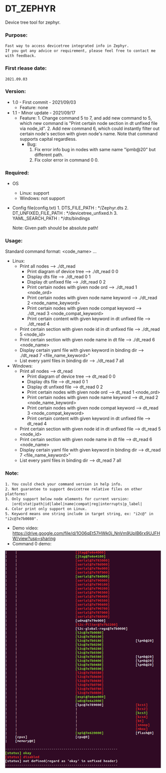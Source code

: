 # DT_ZEPHYR
Device tree tool for zephyr.
### Purpose:
    Fast way to access devicetree integrated info in Zephyr.
    If you got any advice or requirement, please feel free to contact me with feedback.

### First rlease date:
    2021.09.03

### Version: 
- 1.0 - First commit - 2021/09/03
  - Feature: none
- 1.1 - Minor update - 2021/09/17
  - Feature:
		1. Change command 5 to 7, and add new command to 5, which new command is "Print certain node section in dt unfixed file via node_id".
		2. Add new command 6, which could instantly filter out certain node's section with given node's name. Note that command supports capital regardless.
	- Bug:
		1. Fix error info bug in nodes with same name "ipmb@20" but different path.
		2. Fix color error in command 0 0.

### Required:
- OS
  - Linux: support
  - Windows: not support
- Config file(config.txt)
      1. DTS_FILE_PATH    	: */Zephyr.dts
      2. DT_UNFIXED_FILE_PATH	: */devicetree_unfixed.h
      3. YAML_SEARCH_PATH	: */dts/bindings

    Note: Given path should be absolute path!

### Usage:
Standard command format: <code_name> <command> <arg1> <arg2> ...
  - Linux:
	  - Print all nodes                                             	--> ./dt_read
          - Print diagram of device tree                   		--> ./dt_read 0 0
          - Display dts file                                           	--> ./dt_read 0 1
          - Display dt unfixed file                                     	--> ./dt_read 0 2
          - Print certain nodes with given node ord                    	--> ./dt_read 1 <node_ord>
          - Print certain nodes with given node name keyword            	--> ./dt_read 2 <node_name_keyword>
          - Print certain nodes with given node compat keyword          	--> ./dt_read 3 <node_compat_keyword>
          - Print certain content with given keyword in dt unfixed file 	--> ./dt_read 4 <keyword>
	  - Print certain section with given node id in dt unfixed file   --> ./dt_read 5 <node_id>
	  - Print certain section with given node name in dt file         --> ./dt_read 6 <node_name>
	  - Display certain yaml file with given keyword in binding dir   --> ./dt_read 7 <file_name_keyword>"
	  - List every yaml files in binding dir                          --> ./dt_read 7 all
  - Windows:
	  - Print all nodes                                             	--> dt_read
          - Print diagram of device tree                   		--> dt_read 0 0
          - Display dts file                                           	--> dt_read 0 1
          - Display dt unfixed file                                     	--> dt_read 0 2
          - Print certain nodes with given node ord                    	--> dt_read 1 <node_ord>
          - Print certain nodes with given node name keyword            	--> dt_read 2 <node_name_keyword>
          - Print certain nodes with given node compat keyword          	--> dt_read 3 <node_compat_keyword>
          - Print certain content with given keyword in dt unfixed file 	--> dt_read 4 <keyword>
	  - Print certain section with given node id in dt unfixed file   --> dt_read 5 <node_id>
	  - Print certain section with given node name in dt file         --> dt_read 6 <node_name>
	  - Display certain yaml file with given keyword in binding dir   --> dt_read 7 <file_name_keyword>"
	  - List every yaml files in binding dir                          --> dt_read 7 all

### Note:
    1. You could check your command version in help info.
    2. Not guarantee to support devicetree relative files on other platforms!
    3. Only support below node elements for current version:
       |ord|stat|path|id|label|name|compat|reg|interrupts|p_label|
    4. Color print only support on Linux.
    5. Keyword means one string include in target string, ex: "i2c@" in "i2c@7e7b0080".
- Demo video: https://drive.google.com/file/d/1O06qEt57HWk0j_NnVm9UpIB6rx9UJFHW/view?usp=sharing
- Command 0 demo:

![image info](./DT_READ_TOOL/command0_0.png)
